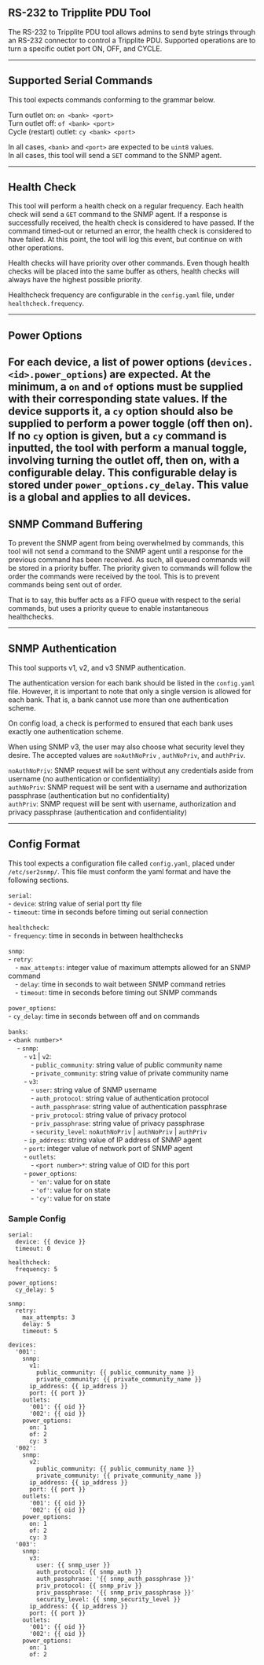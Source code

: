 ## RS-232 to Tripplite PDU Tool

The RS-232 to Tripplite PDU tool allows admins to send byte strings through an RS-232 connector to control a Tripplite 
PDU. Supported operations are to turn a specific outlet port ON, OFF, and CYCLE.

---

## Supported Serial Commands

This tool expects commands conforming to the grammar below.

Turn outlet on: ```on <bank> <port>```\
Turn outlet off: ```of <bank> <port>```\
Cycle (restart) outlet: ```cy <bank> <port>```

In all cases, ```<bank>``` and ```<port>``` are expected to be ```uint8``` values.\
In all cases, this tool will send a ```SET``` command to the SNMP agent.

---

## Health Check

This tool will perform a health check on a regular frequency. Each health check will send a ```GET``` command to the 
SNMP agent. If a response is successfully received, the health check is considered to have passed. If the command 
timed-out or returned an error, the health check is considered to have failed. At this point, the tool will log this 
event, but continue on with other operations.

Health checks will have priority over other commands. Even though health checks will be placed into the same buffer as 
others, health checks will always have the highest possible priority.

Healthcheck frequency are configurable in the `config.yaml` file, under `healthcheck.frequency`.

---

## Power Options

For each device, a list of power options (`devices.<id>.power_options`) are expected. At the minimum, a `on` and `of` options must be supplied with
their corresponding state values. If the device supports it, a `cy` option should also be supplied to perform a power
toggle (off then on). If no `cy` option is given, but a `cy` command is inputted, the tool with perform a manual toggle,
involving turning the outlet off, then on, with a configurable delay. This configurable delay is stored under 
`power_options.cy_delay`. This value is a global and applies to all devices.
---

## SNMP Command Buffering
To prevent the SNMP agent from being overwhelmed by commands, this tool will not send a command to the SNMP agent until 
a response for the previous command has been received. As such, all queued commands will be stored in a priority 
buffer. The priority given to commands will follow the order the commands were received by the tool. This is to prevent 
commands being sent out of order.

That is to say, this buffer acts as a FIFO queue with respect to the serial commands, but uses a priority queue to 
enable instantaneous healthchecks.

---

## SNMP Authentication

This tool supports v1, v2, and v3 SNMP authentication.

The authentication version for each bank should be listed in the `config.yaml` file. However, it is important to note 
that only a single version is allowed for each bank. That is, a bank cannot use more than one authentication scheme.

On config load, a check is performed to ensured that each bank uses exactly one authentication scheme.

When using SNMP v3, the user may also choose what security level they desire. The accepted values are ```noAuthNoPriv```
, ```authNoPriv```, and ```authPriv```.

```noAuthNoPriv```: SNMP request will be sent without any credentials aside from username (no authentication or confidentiality)\
```authNoPriv```: SNMP request will be sent with a username and authorization passphrase (authentication but no confidentiality)\
```authPriv```: SNMP request will be sent with username, authorization and privacy passphrase (authentication and confidentiality)

---

## Config Format

This tool expects a configuration file called ```config.yaml```, placed under ```/etc/ser2snmp/```. This file must 
conform the yaml format and have the following sections.

```serial```:\
\- ```device```: string value of serial port tty file\
\- ```timeout```: time in seconds before timing out serial connection

```healthcheck```:\
\- ```frequency```: time in seconds in between healthchecks

```snmp```:\
\- ```retry```:\
&emsp;\- ```max_attempts```: integer value of maximum attempts allowed for an SNMP command\
&emsp;\- ```delay```: time in seconds to wait between SNMP command retries\
&emsp;\- ```timeout```: time in seconds before timing out SNMP commands

```power_options```:\
\- ```cy_delay```: time in seconds between off and on commands

```banks```:\
\- ```<bank number>*```\
&emsp; \- ```snmp```:\
&emsp;&emsp; \- ```v1``` | ```v2```:\
&emsp;&emsp;&emsp; \- ```public_community```: string value of public community name\
&emsp;&emsp;&emsp; \- ```private_community```: string value of private community name\
&emsp;&emsp; \- ```v3```:\
&emsp;&emsp;&emsp; \- ```user```: string value of SNMP username\
&emsp;&emsp;&emsp; \- ```auth_protocol```: string value of authentication protocol\
&emsp;&emsp;&emsp; \- ```auth_passphrase```: string value of authentication passphrase\
&emsp;&emsp;&emsp; \- ```priv_protocol```: string value of privacy protocol\
&emsp;&emsp;&emsp; \- ```priv_passphrase```: string value of privacy passphrase\
&emsp;&emsp;&emsp; \- ```security_level```: ```noAuthNoPriv``` | ```authNoPriv``` | ```authPriv```\
&emsp;&emsp; \- ```ip_address```: string value of IP address of SNMP agent\
&emsp;&emsp; \- ```port```: integer value of network port of SNMP agent\
&emsp;&emsp; \- ```outlets```:\
&emsp;&emsp;&emsp; \- ```<port number>*```: string value of OID for this port\
&emsp;&emsp; \- ```power_options```:\
&emsp;&emsp;&emsp; \- ```'on'```: value for on state\
&emsp;&emsp;&emsp; \- ```'of'```: value for on state\
&emsp;&emsp;&emsp; \- ```'cy'```: value for on state

### Sample Config

```
serial:
  device: {{ device }}
  timeout: 0

healthcheck:
  frequency: 5

power_options:
  cy_delay: 5

snmp:
  retry:
    max_attempts: 3
    delay: 5
    timeout: 5

devices:
  '001':
    snmp:
      v1:
        public_community: {{ public_community_name }}
        private_community: {{ private_community_name }}
      ip_address: {{ ip_address }}
      port: {{ port }}
    outlets:
      '001': {{ oid }}
      '002': {{ oid }}
    power_options:
      on: 1
      of: 2
      cy: 3
  '002':
    snmp:
      v2:
        public_community: {{ public_community_name }}
        private_community: {{ private_community_name }}
      ip_address: {{ ip_address }}
      port: {{ port }}
    outlets:
      '001': {{ oid }}
      '002': {{ oid }}
    power_options:
      on: 1
      of: 2
      cy: 3
  '003':
    snmp:
      v3:
        user: {{ snmp_user }}
        auth_protocol: {{ snmp_auth }}
        auth_passphrase: '{{ snmp_auth_passphrase }}'
        priv_protocol: {{ snmp_priv }}
        priv_passphrase: '{{ snmp_priv_passphrase }}'
        security_level: {{ snmp_security_level }}
      ip_address: {{ ip_address }}
      port: {{ port }}
    outlets:
      '001': {{ oid }}
      '002': {{ oid }}
    power_options:
      on: 1
      of: 2
```
